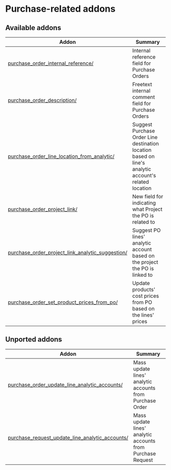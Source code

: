 Purchase-related addons
=======================

[//]: # (addons)

Available addons
----------------
**Addon** | **Summary**
--- | ---
[purchase_order_internal_reference/](purchase_order_internal_reference/) | Internal reference field for Purchase Orders
[purchase_order_description/](purchase_order_description/) | Freetext internal comment field for Purchase Orders
[purchase_order_line_location_from_analytic/](purchase_order_line_location_from_analytic/) | Suggest Purchase Order Line destination location based on line's analytic account's related location
[purchase_order_project_link/](purchase_order_project_link/) | New field for indicating what Project the PO is related to
[purchase_order_project_link_analytic_suggestion/](purchase_order_project_link_analytic_suggestion/) | Suggest PO lines' analytic account based on the project the PO is linked to
[purchase_order_set_product_prices_from_po/](purchase_order_set_product_prices_from_po/) | Update products' cost prices from PO based on the lines' prices


Unported addons
----------------
**Addon** | **Summary**
--- | ---
[purchase_order_update_line_analytic_accounts/](purchase_order_update_line_analytic_accounts/) | Mass update lines' analytic accounts from Purchase Order
[purchase_request_update_line_analytic_accounts/](purchase_request_update_line_analytic_accounts/) | Mass update lines' analytic accounts from Purchase Request
